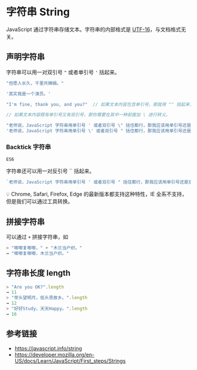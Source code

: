 # 字符串 String

JavaScript 通过字符串存储文本。字符串的内部格式是 [UTF-16](https://en.wikipedia.org/wiki/UTF-16)，与文档格式无关。

## 声明字符串
字符串可以用一对双引号 `"` 或者单引号 `'` 括起来。
```javascript
"但愿人长久，千里共婵娟。"

'其实我是一个演员。'

"I'm fine, thank you, and you?"  // 如果文本内容包含单引号，那就用 "" 括起来，反之亦然。

// 如果文本内容既有单引号又有双引号，那你需要在其中一种前面加 \ 进行转义。

"老师说，JavaScript 字符串用单引号 ' 或者双引号 \" 括住都行，那我应该用单引号还是双引号呢？"
'老师说，JavaScript 字符串用单引号 \' 或者双引号 " 括住都行，那我应该用单引号还是双引号呢？'
```

### Backtick 字符串
`ES6`  

字符串还可以用一对反引号 `` 括起来。
```javascript
`老师说，JavaScript 字符串用单引号 ' 或者双引号 " 括住都行，那我应该用单引号还是双引号呢？`
```
💡 Chrome, Safari,  Firefox, Edge 的最新版本都支持这种特性，IE 全系不支持，但是我们可以通过工具转换。

## 拼接字符串
可以通过 `+` 拼接字符串，如
```javascript
> "唧唧复唧唧，" + "木兰当户织。"
→ "唧唧复唧唧，木兰当户织。"
```


## 字符串长度 length
```javascript
> "Are you OK?".length
→ 11
> "举头望明月，低头思故乡。".length
→ 12
> "好好Study，天天Happy。".length
→ 16
```

## 参考链接
* https://javascript.info/string
* https://developer.mozilla.org/en-US/docs/Learn/JavaScript/First_steps/Strings

